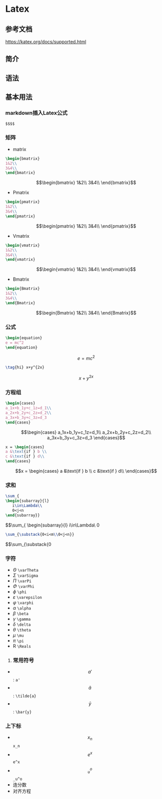 # Latex

## 参考文档

https://katex.org/docs/supported.html

## 简介



## 语法



## 基本用法

### markdown插入Latex公式

```Plain
$$$$
```

### 矩阵

- matrix 

```LaTeX
\begin{bmatrix}
1&2\\
3&4\\
\end{bmatrix}
```

$$\begin{bmatrix} 1&2\\ 3&4\\ \end{bmatrix}$$

- Pmatrix

```LaTeX
\begin{pmatrix}
1&2\\
3&4\\
\end{pmatrix}
```

$$\begin{pmatrix} 1&2\\ 3&4\\ \end{pmatrix}$$

- Vmatrix

```LaTeX
\begin{vmatrix}
1&2\\
3&4\\
\end{vmatrix}
```

$$\begin{vmatrix} 1&2\\ 3&4\\ \end{vmatrix}$$

- Bmatrix

```LaTeX
\begin{Bmatrix}
1&2\\
3&4\\
\end{Bmatrix}
```

$$\begin{Bmatrix} 1&2\\ 3&4\\ \end{Bmatrix}$$

### 公式

```LaTeX
\begin{equation}
e = mc^2
\end{equation}
```

$$\begin{equation} e = mc^2 \end{equation}$$

```LaTeX
\tag{hi} x+y^{2x}
```

$$\tag{hi} x+y^{2x}$$

### 方程组

```LaTeX
\begin{cases}
a_1x+b_1y+c_1z=d_1\\
a_2x+b_2y+c_2z=d_2\\
a_3x+b_3y+c_3z=d_3
\end{cases}
```

$$\begin{cases} a_1x+b_1y+c_1z=d_1\\ a_2x+b_2y+c_2z=d_2\\ a_3x+b_3y+c_3z=d_3 \end{cases}$$

```LaTeX
x = \begin{cases}
a &\text{if } b \\
c &\text{if } d\\
\end{cases}
```

$$x = \begin{cases} a &\text{if } b \\ c &\text{if } d\\ \end{cases}$$

### 求和

```LaTeX
\sum_{
\begin{subarray}{l}
   i\in\Lambda\\
   0<j<n
\end{subarray}}
```

$$\sum_{ \begin{subarray}{l}   i\in\Lambda\\   0

```LaTeX
\sum_{\substack{0<i<m\\0<j<n}}
```

$$\sum_{\substack{0

### 字符



- *Θ* `\varTheta`
- *Σ* `\varSigma`
- *Π* `\varPi`
- *Φ* `\varPhi`
- *ϕ* `\phi`
- *ε* `\varepsilon`
- *φ* `\varphi`
- *α* `\alpha`
- *β* `\beta`
- *γ* `\gamma`
- *δ* `\delta`
- *θ* `\theta`
- *μ* `\mu`
- *π* `\pi`
- R `\Reals`

1. ### 常用符号

- $$a'$$: `a'`
- $$\tilde{a}$$: `\tilde{a}`
- $$\bar{y}$$: `\bar{y}`

### 上下标

- $$x_n$$ `x_n`
- $$e^x$$ `e^x`
- $$_u^o$$`_u^o`
- 连分数
- 对齐方程